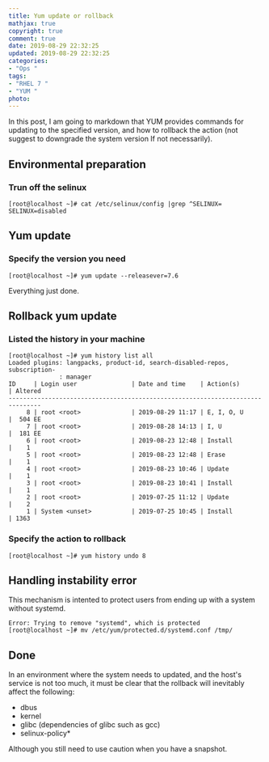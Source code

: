 ```yaml
---
title: Yum update or rollback
mathjax: true
copyright: true
comment: true
date: 2019-08-29 22:32:25
updated: 2019-08-29 22:32:25
categories:
- "Ops "
tags:
- "RHEL 7 "
- "YUM "
photo:
---
```


In this post, I am going to markdown that YUM provides commands for updating to the specified version, and how to rollback the action (not suggest to downgrade the system version If not necessarily).

## Environmental preparation

### Trun off the selinux

``` nohighlight
[root@localhost ~]# cat /etc/selinux/config |grep ^SELINUX=
SELINUX=disabled
```

## Yum update

### Specify the version you need

```nohighlight
[root@localhost ~]# yum update --releasever=7.6
```

Everything just done.

## Rollback yum update 

### Listed the history in your machine

```nohighlight
[root@localhost ~]# yum history list all
Loaded plugins: langpacks, product-id, search-disabled-repos, subscription-
              : manager
ID     | Login user               | Date and time    | Action(s)      | Altered
-------------------------------------------------------------------------------
     8 | root <root>              | 2019-08-29 11:17 | E, I, O, U     |  504 EE
     7 | root <root>              | 2019-08-28 14:13 | I, U           |  181 EE
     6 | root <root>              | 2019-08-23 12:48 | Install        |    1   
     5 | root <root>              | 2019-08-23 12:48 | Erase          |    1   
     4 | root <root>              | 2019-08-23 10:46 | Update         |    1   
     3 | root <root>              | 2019-08-23 10:41 | Install        |    1   
     2 | root <root>              | 2019-07-25 11:12 | Update         |    2   
     1 | System <unset>           | 2019-07-25 10:45 | Install        | 1363   
```

### Specify the action to rollback

```nohighlight
[root@localhost ~]# yum history undo 8
```

## Handling instability error

This mechanism is intented to protect users from ending up with a system without systemd.

```nohighlight
Error: Trying to remove "systemd", which is protected
[root@localhost ~]# mv /etc/yum/protected.d/systemd.conf /tmp/
```

## Done

In an environment where the system needs to updated, and the host's service is not too much, it must be clear that the rollback will inevitably affect the following:

+ dbus
+ kernel
+ glibc (dependencies of glibc such as gcc)
+ selinux-policy*

Although you still need to use caution when you have a snapshot.